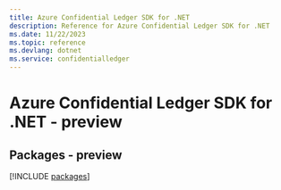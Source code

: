 ```yaml
---
title: Azure Confidential Ledger SDK for .NET
description: Reference for Azure Confidential Ledger SDK for .NET
ms.date: 11/22/2023
ms.topic: reference
ms.devlang: dotnet
ms.service: confidentialledger
---
```

# Azure Confidential Ledger SDK for .NET - preview
## Packages - preview
[!INCLUDE [packages](confidential-ledger-index.md)]